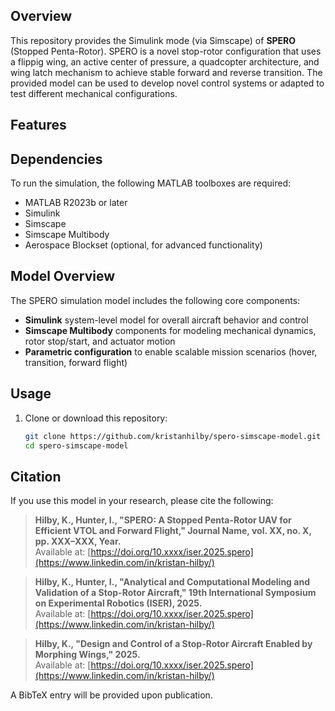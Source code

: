 ## Overview
This repository provides the Simulink mode (via Simscape) of **SPERO** (Stopped Penta-Rotor). SPERO is a novel stop-rotor configuration that uses a flippig wing, an active center of pressure, a quadcopter architecture, and wing latch mechanism to achieve stable forward and reverse transition. The provided model can be used to develop novel control systems or adapted to test different mechanical configurations. 

## Features

## Dependencies
To run the simulation, the following MATLAB toolboxes are required:

- MATLAB R2023b or later
- Simulink
- Simscape
- Simscape Multibody
- Aerospace Blockset (optional, for advanced functionality)

## Model Overview

The SPERO simulation model includes the following core components:

- **Simulink** system-level model for overall aircraft behavior and control
- **Simscape Multibody** components for modeling mechanical dynamics, rotor stop/start, and actuator motion
- **Parametric configuration** to enable scalable mission scenarios (hover, transition, forward flight)

## Usage
1. Clone or download this repository:
   ```bash
   git clone https://github.com/kristanhilby/spero-simscape-model.git
   cd spero-simscape-model

## Citation
If you use this model in your research, please cite the following:

> **Hilby, K., Hunter, I., "SPERO: A Stopped Penta-Rotor UAV for Efficient VTOL and Forward Flight," Journal Name, vol. XX, no. X, pp. XXX–XXX, Year.**  
> Available at: [https://doi.org/10.xxxx/iser.2025.spero](https://www.linkedin.com/in/kristan-hilby/)

> **Hilby, K., Hunter, I., "Analytical and Computational Modeling and Validation of a Stop-Rotor Aircraft," 19th International Symposium on Experimental Robotics (ISER), 2025.**  
> Available at: [https://doi.org/10.xxxx/iser.2025.spero](https://www.linkedin.com/in/kristan-hilby/)

> **Hilby, K., "Design and Control of a Stop-Rotor Aircraft Enabled by Morphing Wings," 2025.**  
> Available at: [https://doi.org/10.xxxx/iser.2025.spero](https://www.linkedin.com/in/kristan-hilby/)

A BibTeX entry will be provided upon publication.
